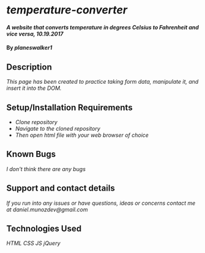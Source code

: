# _temperature-converter_

#### _A website that converts temperature in degrees Celsius to Fahrenheit and vice versa, 10.19.2017_

#### By _**planeswalker1**_

## Description

_This page has been created to practice taking form data, manipulate it, and insert it into the DOM._

## Setup/Installation Requirements

* _Clone repository_
* _Navigate to the cloned repository_
* _Then open html file with your web browser of choice_

## Known Bugs

_I don't think there are any bugs_

## Support and contact details

_If you run into any issues or have questions, ideas or concerns contact me at daniel.munozdev@gmail.com_

## Technologies Used

_HTML_
_CSS_
_JS_
_jQuery_
